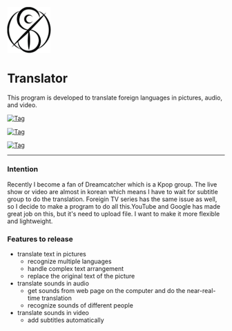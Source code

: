 <img src="resources/static/insomnia.png" width="20%" height="20%"/>

# Translator

This program is developed  to translate foreign languages in pictures, audio, and video.

[![Tag](https://img.shields.io/badge/Dreamcatcher-inSomnia-purple.svg)]()

[![Tag](https://img.shields.io/badge/status-developing-blue.svg)]()

[![Tag](https://img.shields.io/badge/language-python-yellow.svg)]()

---

### Intention

Recently I become a fan of Dreamcatcher which is a Kpop group. The live show or video are almost in korean which means I have to wait for subtitle group to do the translation. Foreigin TV series has the same issue as well, so I decide to  make a program to do all this.YouTube and Google has made great job on this, but it's need to upload file. I want to make it more flexible and lightweight. 

### Features to release

- translate text in pictures	
  - recognize multiple languages
  - handle complex text arrangement
  - replace the original text of the picture
- translate sounds in audio
  - get sounds from web page on the computer and do the near-real-time translation
  - recognize sounds of different people
- translate sounds in video
  - add subtitles automatically

